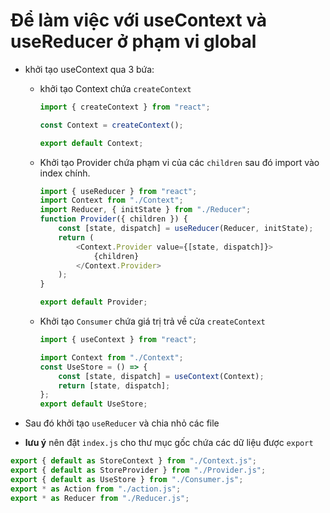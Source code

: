 # Để làm việc với useContext và useReducer ở phạm vi global

-   khởi tạo useContext qua 3 bứa:

    -   khởi tạo Context chứa `createContext`

        ```js
        import { createContext } from "react";

        const Context = createContext();

        export default Context;
        ```

    -   Khởi tạo Provider chứa phạm vi của các `children` sau đó import vào index chính.

        ```js
        import { useReducer } from "react";
        import Context from "./Context";
        import Reducer, { initState } from "./Reducer";
        function Provider({ children }) {
            const [state, dispatch] = useReducer(Reducer, initState);
            return (
                <Context.Provider value={[state, dispatch]}>
                    {children}
                </Context.Provider>
            );
        }

        export default Provider;
        ```

    -   Khởi tạo `Consumer` chứa giá trị trả về cửa `createContext`

        ```js
        import { useContext } from "react";

        import Context from "./Context";
        const UseStore = () => {
            const [state, dispatch] = useContext(Context);
            return [state, dispatch];
        };
        export default UseStore;
        ```

-   Sau đó khởi tạo `useReducer` và chia nhỏ các file

-   **lưu ý** nên đặt `index.js` cho thư mục gốc chứa các dữ liệu được `export`

```javascript
export { default as StoreContext } from "./Context.js";
export { default as StoreProvider } from "./Provider.js";
export { default as UseStore } from "./Consumer.js";
export * as Action from "./action.js";
export * as Reducer from "./Reducer.js";
```
